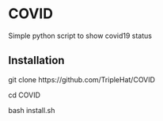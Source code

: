 # COVID
Simple python script to show covid19 status

## Installation
<p><a>git clone https://github.com/TripleHat/COVID</a>
<p>cd COVID
<p>bash install.sh
